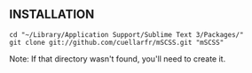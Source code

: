 INSTALLATION
------------

    cd "~/Library/Application Support/Sublime Text 3/Packages/"
    git clone git://github.com/cuellarfr/mSCSS.git "mSCSS"

Note: If that directory wasn't found, you'll need to create it.
